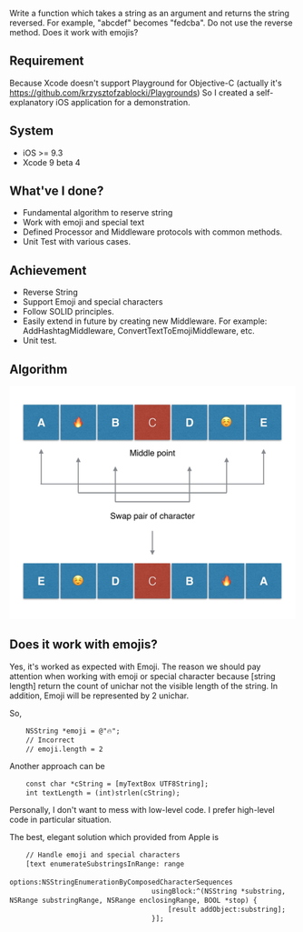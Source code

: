 
Write a function which takes a string as an argument and returns the string reversed. For example, "abcdef" becomes "fedcba". Do not use the reverse method. Does it work with emojis?

## Requirement
Because Xcode doesn't support Playground for Objective-C (actually it's https://github.com/krzysztofzablocki/Playgrounds)
So I created a self-explanatory iOS application for a demonstration.

## System
+ iOS >= 9.3
+ Xcode 9 beta 4

## What've I done?
+ Fundamental algorithm to reserve string
+ Work with emoji and special text
+ Defined Processor and Middleware protocols with common methods.
+ Unit Test with various cases.

## Achievement
+ Reverse String
+ Support Emoji and special characters
+ Follow SOLID principles.
+ Easily extend in future by creating new Middleware. For example: AddHashtagMiddleware, ConvertTextToEmojiMiddleware, etc.
+ Unit test.

## Algorithm
![alt text](https://github.com/NghiaTranUIT/GoldenRetrieverProject/blob/master/Task%201/Reversed_String_Diagram.jpg)

## Does it work with emojis?
Yes, it's worked as expected with Emoji.
The reason we should pay attention when working with emoji or special character because [string length] return the count of unichar not the visible length of the string.
In addition, Emoji will be represented by 2 unichar.

So,
```
    NSString *emoji = @"🔥";
    // Incorrect
    // emoji.length = 2
```
Another approach can be
```
    const char *cString = [myTextBox UTF8String];
    int textLength = (int)strlen(cString);
```

Personally, I don't want to mess with low-level code. I prefer high-level code in particular situation.

The best, elegant solution which provided from Apple is
```
    // Handle emoji and special characters
    [text enumerateSubstringsInRange: range
                                      options:NSStringEnumerationByComposedCharacterSequences
                                   usingBlock:^(NSString *substring, NSRange substringRange, NSRange enclosingRange, BOOL *stop) {
                                       [result addObject:substring];
                                   }];
 ```
